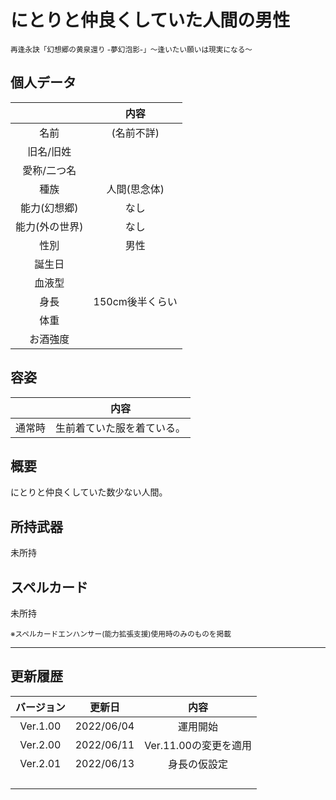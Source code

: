 # にとりと仲良くしていた人間の男性
<sup>再逢永訣「幻想郷の黄泉還り -夢幻泡影-」〜逢いたい願いは現実になる〜</sup>

## 個人データ
||内容|
|:---:|:---:|
|名前|(名前不詳)|
|旧名/旧姓||
|愛称/二つ名||
|種族|人間(思念体)|
|能力(幻想郷)|なし|
|能力(外の世界)|なし|
|性別|男性|
|誕生日||
|血液型||
|身長|150cm後半くらい|
|体重||
|お酒強度||

## 容姿
||内容|
|:---:|:---:|
|通常時|生前着ていた服を着ている。|

## 概要
にとりと仲良くしていた数少ない人間。

## 所持武器
未所持

## スペルカード
未所持

<sup>
※スペルカードエンハンサー(能力拡張支援)使用時のみのものを掲載
</sup>

***

## 更新履歴
|バージョン|更新日|内容|
|:---:|:---:|:---:|
|Ver.1.00|2022/06/04|運用開始|
|Ver.2.00|2022/06/11|Ver.11.00の変更を適用|
|Ver.2.01|2022/06/13|身長の仮設定|
||||
||||
||||
||||

